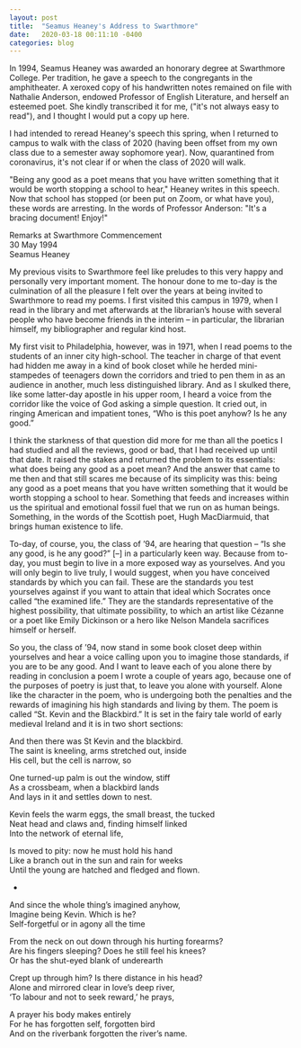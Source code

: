```yaml
---
layout: post
title:  "Seamus Heaney's Address to Swarthmore"
date:   2020-03-18 00:11:10 -0400
categories: blog
---
```


In 1994, Seamus Heaney was awarded an honorary degree at Swarthmore College. Per tradition, he gave a speech to the congregants in the amphitheater. A xeroxed copy of his handwritten notes remained on file with Nathalie Anderson, endowed Professor of English Literature, and herself an esteemed poet. She kindly transcribed it for me, ("it's not always easy to read"), and I thought I would put a copy up here.

I had intended to reread Heaney's speech this spring, when I returned to campus to walk with the class of 2020 (having been offset from my own class due to a semester away sophomore year). Now, quarantined from coronavirus, it's not clear if or when the class of 2020 will walk.

"Being any good as a poet means that you have written something that it would be worth stopping a school to hear," Heaney writes in this speech. Now that school has stopped (or been put on Zoom, or what have you), these words are arresting. In the words of Professor Anderson: "It's a bracing document! Enjoy!"

Remarks at Swarthmore Commencement  
30 May 1994  
Seamus Heaney

My previous visits to Swarthmore feel like preludes to this very happy and personally very important
moment. The honour done to me to-day is the culmination of all the pleasure I felt over the years at being
invited to Swarthmore to read my poems. I first visited this campus in 1979, when I read in the library and
met afterwards at the librarian’s house with several people who have become friends in the interim – in
particular, the librarian himself, my bibliographer and regular kind host.

My first visit to Philadelphia, however, was in 1971, when I read poems to the students of an inner
city high-school. The teacher in charge of that event had hidden me away in a kind of book closet while
he herded mini-stampedes of teenagers down the corridors and tried to pen them in as an audience in
another, much less distinguished library. And as I skulked there, like some latter-day apostle in his upper
room, I heard a voice from the corridor like the voice of God asking a simple question. It cried out, in
ringing American and impatient tones, “Who is this poet anyhow? Is he any good.”

I think the starkness of that question did more for me than all the poetics I had studied and all the
reviews, good or bad, that I had received up until that date. It raised the stakes and returned the problem
to its essentials: what does being any good as a poet mean? And the answer that came to me then and
that still scares me because of its simplicity was this: being any good as a poet means that you have
written something that it would be worth stopping a school to hear. Something that feeds and increases
within us the spiritual and emotional fossil fuel that we run on as human beings. Something, in the words
of the Scottish poet, Hugh MacDiarmuid, that brings human existence to life.

To-day, of course, you, the class of ’94, are hearing that question – “Is she any good, is he any
good?” [–] in a particularly keen way. Because from to-day, you must begin to live in a more exposed
way as yourselves. And you will only begin to live truly, I would suggest, when you have conceived
standards by which you can fail. These are the standards you test yourselves against if you want to
attain that ideal which Socrates once called “the examined life.” They are the standards representative of
the highest possibility, that ultimate possibility, to which an artist like Cézanne or a poet like Emily
Dickinson or a hero like Nelson Mandela sacrifices himself or herself.

So you, the class of ’94, now stand in some book closet deep within yourselves and hear a voice
calling upon you to imagine those standards, if you are to be any good. And I want to leave each of you
alone there by reading in conclusion a poem I wrote a couple of years ago, because one of the purposes
of poetry is just that, to leave you alone with yourself. Alone like the character in the poem, who is
undergoing both the penalties and the rewards of imagining his high standards and living by them. The
poem is called “St. Kevin and the Blackbird.” It is set in the fairy tale world of early medieval Ireland and it
is in two short sections:

And then there was St Kevin and the blackbird.  
The saint is kneeling, arms stretched out, inside  
His cell, but the cell is narrow, so

One turned-up palm is out the window, stiff  
As a crossbeam, when a blackbird lands  
And lays in it and settles down to nest.

Kevin feels the warm eggs, the small breast, the tucked  
Neat head and claws and, finding himself linked  
Into the network of eternal life,

Is moved to pity: now he must hold his hand  
Like a branch out in the sun and rain for weeks  
Until the young are hatched and fledged and flown.

*

And since the whole thing’s imagined anyhow,  
Imagine being Kevin. Which is he?  
Self-forgetful or in agony all the time

From the neck on out down through his hurting forearms?  
Are his fingers sleeping? Does he still feel his knees?  
Or has the shut-eyed blank of underearth

Crept up through him? Is there distance in his head?  
Alone and mirrored clear in love’s deep river,  
‘To labour and not to seek reward,’ he prays,

A prayer his body makes entirely  
For he has forgotten self, forgotten bird  
And on the riverbank forgotten the river’s name.